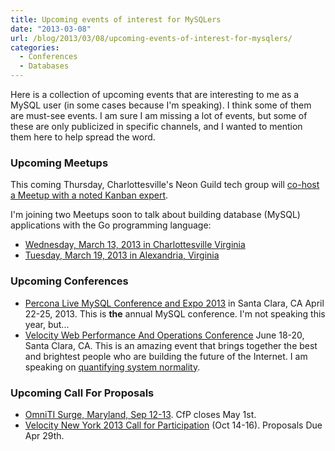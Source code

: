 ```yaml
---
title: Upcoming events of interest for MySQLers
date: "2013-03-08"
url: /blog/2013/03/08/upcoming-events-of-interest-for-mysqlers/
categories:
  - Conferences
  - Databases
---
```

Here is a collection of upcoming events that are interesting to me as a MySQL user (in some cases because I'm speaking). I think some of them are must-see events. I am sure I am missing a lot of events, but some of these are only publicized in specific channels, and I wanted to mention them here to help spread the word.

### Upcoming Meetups

This coming Thursday, Charlottesville's Neon Guild tech group will [co-host a Meetup with a noted Kanban expert][1].

I'm joining two Meetups soon to talk about building database (MySQL) applications with the Go programming language:

*   [Wednesday, March 13, 2013 in Charlottesville Virginia][2]
*   [Tuesday, March 19, 2013 in Alexandria, Virginia][3]

### Upcoming Conferences

*   [Percona Live MySQL Conference and Expo 2013][4] in Santa Clara, CA April 22-25, 2013. This is **the** annual MySQL conference. I'm not speaking this year, but...
*   [Velocity Web Performance And Operations Conference][5] June 18-20, Santa Clara, CA. This is an amazing event that brings together the best and brightest people who are building the future of the Internet. I am speaking on [quantifying system normality][6].

### Upcoming Call For Proposals

*   [OmniTI Surge, Maryland, Sep 12-13][7]. CfP closes May 1st.
*   [Velocity New York 2013 Call for Participation][8] (Oct 14-16). Proposals Due Apr 29th.

 [1]: http://agile-cville-march-meeting.eventbrite.com/
 [2]: http://www.meetup.com/Central-Virginia-MySQL-Meetup/events/106865662/
 [3]: http://www.meetup.com/Golang-DC/events/106865142/
 [4]: http://www.percona.com/live/mysql-conference-2013/
 [5]: http://velocityconf.com/velocity2013
 [6]: http://velocityconf.com/velocity2013/public/schedule/detail/28118
 [7]: http://surge.omniti.com/2013/
 [8]: http://velocityconf.com/velocityny2013/public/cfp/261
